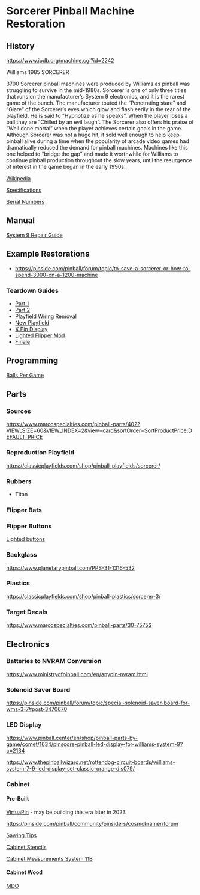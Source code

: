 # Sorcerer Pinball Machine Restoration

## History

https://www.ipdb.org/machine.cgi?id=2242

Williams 1985 SORCERER

3700 Sorcerer pinball machines were produced by Williams as pinball was struggling to survive in the mid-1980s. Sorcerer is one of only three titles that runs on the manufacturer’s System 9 electronics, and it is the rarest game of the bunch. The manufacturer touted the “Penetrating stare” and “Glare” of the Sorcerer’s eyes which glow and flash eerily in the rear of the playfield. He is said to “Hypnotize as he speaks”. When the player loses a ball they are “Chilled by an evil laugh”. The Sorcerer also offers his praise of “Well done mortal” when the player achieves certain goals in the game. Although Sorcerer was not a huge hit, it sold well enough to help keep pinball alive during a time when the popularity of arcade video games had dramatically reduced the demand for pinball machines. Machines like this one helped to “bridge the gap” and made it worthwhile for Williams to continue pinball production throughout the slow years, until the resurgence of interest in the game began in the early 1990s.

[Wikipedia](https://en.m.wikipedia.org/wiki/Sorcerer_\(pinball\))

[Specifications](https://www.pinwiki.com/wiki/index.php/Williams_System_9_-_11#System_9)

[Serial Numbers](https://www.ipsnd.net/view.aspx?id=2242)

## Manual

[System 9 Repair Guide](http://gamearchive.askey.org/Pinball/Manufacturers/Williams/pdfs/pinball_troubleshooting_sys9.pdf)

## Example Restorations

* https://pinside.com/pinball/forum/topic/to-save-a-sorcerer-or-how-to-spend-3000-on-a-1200-machine

### Teardown Guides

* [Part 1](https://youtu.be/UXOHSWJmVVg)
* [Part 2](https://youtu.be/b_AGc0FK8do)
* [Playfield Wiring Removal](https://youtu.be/N1YdV9SS6hA)
* [New Playfield](https://youtu.be/zSiuu4HefVs)
* [X Pin Display](https://youtu.be/-x5iM099xMg)
* [Lighted Flipper Mod](https://youtu.be/FECWagDECGI)
* [Finale](https://youtu.be/KxF9zpA3A7s)

## Programming

[Balls Per Game](https://www.vpforums.org/index.php?app=tutorials&article=80)

## Parts

### Sources

https://www.marcospecialties.com/pinball-parts/402?VIEW_SIZE=60&VIEW_INDEX=2&view=card&sortOrder=SortProductPrice:DEFAULT_PRICE

### Reproduction Playfield

https://classicplayfields.com/shop/pinball-playfields/sorcerer/

### Rubbers

* Titan

### Flipper Bats


### Flipper Buttons

[Lighted buttons](https://www.pinballlife.com/britebuttons-illuminated-flipper-button-set-for-williamsbally-system-9-11.html)

### Backglass

https://www.planetarypinball.com/PPS-31-1316-532

### Plastics

https://classicplayfields.com/shop/pinball-plastics/sorcerer-3/

### Target Decals

https://www.marcospecialties.com/pinball-parts/30-7575S

## Electronics

### Batteries to NVRAM Conversion

https://www.ministryofpinball.com/en/anypin-nvram.html

### Solenoid Saver Board

https://pinside.com/pinball/forum/topic/special-solenoid-saver-board-for-wms-3-7#post-3470670

### LED Display

https://www.pinball.center/en/shop/pinball-parts-by-game/comet/1634/pinscore-pinball-led-display-for-williams-system-9?c=2134

https://www.thepinballwizard.net/rottendog-circuit-boards/williams-system-7-9-led-display-set-classic-orange-dis079/

### Cabinet

#### Pre-Built

[VirtuaPin](https://virtuapin.net/index.php?main_page=index&cPath=19) - may be building this era later in 2023

https://pinside.com/pinball/community/pinsiders/cosmokramer/forum

[Sawing Tips](http://mjrnet.org/pinscape/BuildGuideV2/BuildGuide.php?sid=cabBody)

[Cabinet Stencils](http://pinballpimpstencils.com/sorcerer/)

[Cabinet Measurements System 11B](https://pinside.com/pinball/forum/topic/trying-to-build-system-11b-cabinet-from-scratch-anyone-got-plans)

#### Cabinet Wood

[MDO](https://www.menards.com/main/building-materials/panel-products/mdf-mdo-panels/roseburg-3-4-x-4-x-8-mdo-plywood/1255058/p-1444452506069-c-13338.htm?tid=1865001686127139056&ipos=7)
